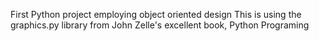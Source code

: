 First Python project employing object oriented design
This is using the graphics.py library from John Zelle's excellent book, Python Programing
